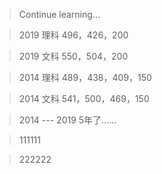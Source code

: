 > Continue learning...

> 2019 理科 496，426，200

> 2019 文科 550，504，200

> 2014 理科 489，438，409，150

> 2014 文科 541，500，469，150

> 2014 --- 2019 5年了......

> 111111

> 222222